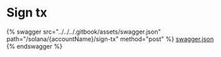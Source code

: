 # Sign tx

{% swagger src="../../../.gitbook/assets/swagger.json" path="/solana/{accountName}/sign-tx" method="post" %}
[swagger.json](../../../.gitbook/assets/swagger.json)
{% endswagger %}
